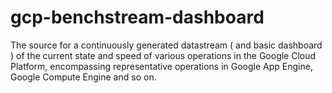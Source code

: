 # gcp-benchstream-dashboard

The source for a continuously generated datastream ( and basic dashboard ) of the current state and speed of various operations in the Google Cloud Platform, encompassing representative operations in Google App Engine, Google Compute Engine and so on. 


